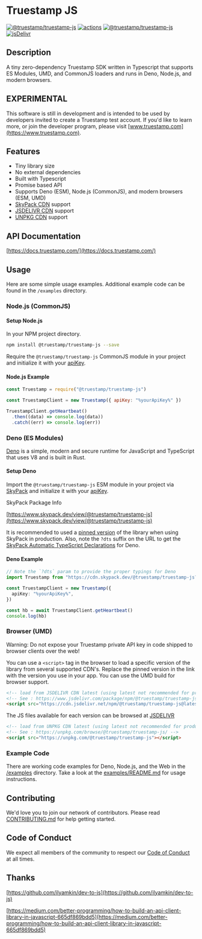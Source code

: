 # Truestamp JS

[![@truestamp/truestamp-js](https://snyk.io/advisor/npm-package/@truestamp/truestamp-js/badge.svg)](https://snyk.io/advisor/npm-package/@truestamp/truestamp-js)
[![actions](https://github.com/truestamp/truestamp-js/workflows/main/badge.svg?branch=main)](https://github.com/truestamp/truestamp-js/actions)
[![@truestamp/truestamp-js](https://img.shields.io/npm/v/@truestamp/truestamp-js)](https://www.npmjs.com/package/@truestamp/truestamp-js)
[![jsDelivr](https://data.jsdelivr.com/v1/package/npm/@truestamp/truestamp-js/badge)](https://www.jsdelivr.com/package/npm/@truestamp/truestamp-js)

## Description

A tiny zero-dependency Truestamp SDK written in Typescript that supports ES Modules, UMD, and CommonJS loaders and runs in Deno, Node.js, and modern browsers.

## EXPERIMENTAL

This software is still in development and is intended to be used by developers invited to create a Truestamp test account. If you'd like to learn more, or join the developer program, please visit [www.truestamp.com](https://www.truestamp.com).

## Features

- Tiny library size
- No external dependencies
- Built with Typescript
- Promise based API
- Supports Deno (ESM), Node.js (CommonJS), and modern browsers (ESM, UMD)
- [SkyPack CDN](https://www.skypack.dev/view/@truestamp/truestamp-js) support
- [JSDELIVR CDN](https://www.jsdelivr.com/package/npm/@truestamp/truestamp-js) support
- [UNPKG CDN](https://unpkg.com/browse/@truestamp/truestamp-js/) support

## API Documentation

[https://docs.truestamp.com/](https://docs.truestamp.com/)

## Usage

Here are some simple usage examples. Additional example code can be found in the `/examples` directory.

### Node.js (CommonJS)

#### Setup Node.js

In your NPM project directory.

```bash
npm install @truestamp/truestamp-js --save
```

Require the `@truestamp/truestamp-js` CommonJS module in your project and initialize it with your [apiKey](https://app.truestamp.com).

#### Node.js Example

```js
const Truestamp = require("@truestamp/truestamp-js")

const TruestampClient = new Truestamp({ apiKey: "%yourApiKey%" })

TruestampClient.getHeartbeat()
  .then((data) => console.log(data))
  .catch((err) => console.log(err))
```

### Deno (ES Modules)

[Deno](https://deno.land/) is a simple, modern and secure runtime for JavaScript and TypeScript that uses V8 and is built in Rust.

#### Setup Deno

Import the `@truestamp/truestamp-js` ESM module in your project via [SkyPack](https://www.skypack.dev) and initialize it with your [apiKey](https://app.truestamp.com).

SkyPack Package Info

[https://www.skypack.dev/view/@truestamp/truestamp-js](https://www.skypack.dev/view/@truestamp/truestamp-js)

It is recommended to used a [pinned version](https://docs.skypack.dev/skypack-cdn/code/optimize-for-production) of the library when using SkyPack in production. Also, note the `?dts` suffix on the URL to get the [SkyPack Automatic TypeScript Declarations](https://docs.skypack.dev/skypack-cdn/code/deno) for Deno.

#### Deno Example

```typescript
// Note the `?dts` param to provide the proper typings for Deno
import Truestamp from "https://cdn.skypack.dev/@truestamp/truestamp-js?dts"

const TruestampClient = new Truestamp({
  apiKey: "%yourApiKey%",
})

const hb = await TruestampClient.getHeartbeat()
console.log(hb)
```

### Browser (UMD)

Warning: Do not expose your Truestamp private API key in code shipped to browser clients over the web!

You can use a `<script>` tag in the browser to load a specific version of the library from several supported CDN's. Replace the pinned version in the link with the version you use in your app. You can use the UMD build for browser support.

```html
<!-- load from JSDELIVR CDN latest (using latest not recommended for production use, pin a version) -->
<!-- See : https://www.jsdelivr.com/package/npm/@truestamp/truestamp-js -->
<script src="https://cdn.jsdelivr.net/npm/@truestamp/truestamp-js@latest/dist/truestamp.umd.min.js"></script>
```

The JS files available for each version can be browsed at [JSDELIVR](https://www.jsdelivr.com/package/npm/@truestamp/truestamp-js)

```html
<!-- load from UNPKG CDN latest (using latest not recommended for production use, pin a version) -->
<!-- See : https://unpkg.com/browse/@truestamp/truestamp-js/ -->
<script src="https://unpkg.com/@truestamp/truestamp-js"></script>
```

### Example Code

There are working code examples for Deno, Node.js, and the Web in the [/examples](/examples) directory. Take a look at the [examples/README.md](examples/README.md) for usage instructions.

## Contributing

We'd love you to join our network of contributors. Please read [CONTRIBUTING.md](CONTRIBUTING.md) for help getting started.

## Code of Conduct

We expect all members of the community to respect our [Code of Conduct](CODE_OF_CONDUCT.md) at all times.

## Thanks

[https://github.com/ilyamkin/dev-to-js](https://github.com/ilyamkin/dev-to-js)

[https://medium.com/better-programming/how-to-build-an-api-client-library-in-javascript-665df869bdd5](https://medium.com/better-programming/how-to-build-an-api-client-library-in-javascript-665df869bdd5)
